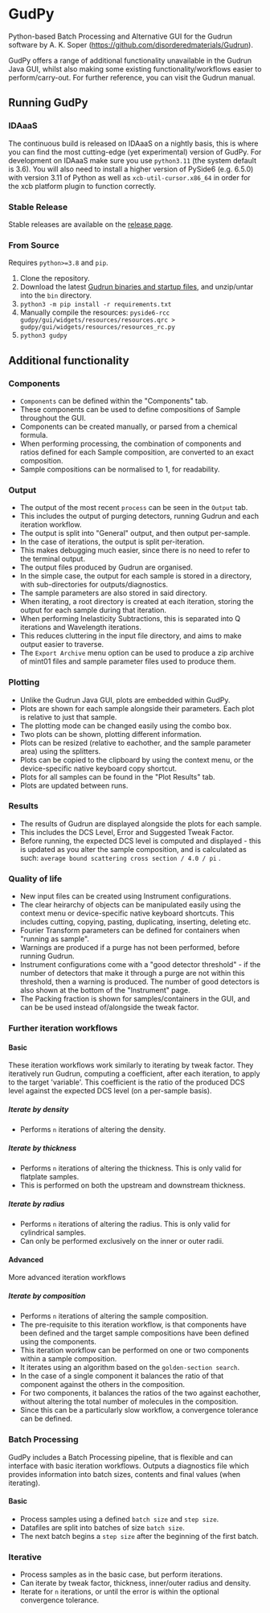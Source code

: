 # GudPy

Python-based Batch Processing and Alternative GUI for the Gudrun software by A. K. Soper (https://github.com/disorderedmaterials/Gudrun).

GudPy offers a range of additional functionality unavailable in the Gudrun Java GUI, whilst also making some existing functionality/workflows easier to perform/carry-out. For further reference, you can visit the Gudrun manual.

## Running GudPy
### IDAaaS
The continuous build is released on IDAaaS on a nightly basis, this is where you can find the most cutting-edge (yet experimental) version of GudPy.
For development on IDAaaS make sure you use `python3.11` (the system default is 3.6). You will also need to install a higher version of PySide6 (e.g. 6.5.0) with version 3.11 of Python as well as `xcb-util-cursor.x86_64` in order for the xcb platform plugin to function correctly.
### Stable Release
Stable releases are available on the [release page](https://github.com/disorderedmaterials/GudPy/releases).
### From Source
Requires `python>=3.8` and `pip`.
1. Clone the repository.
2. Download the latest [Gudrun binaries and startup files](https://github.com/disorderedmaterials/Gudrun/releases), and unzip/untar into the `bin` directory.
4. `python3 -m pip install -r requirements.txt`
5. Manually compile the resources: `pyside6-rcc gudpy/gui/widgets/resources/resources.qrc > gudpy/gui/widgets/resources/resources_rc.py`
6. `python3 gudpy`

## Additional functionality
### Components
- `Components` can be defined within the "Components" tab.
- These components can be used to define compositions of Sample throughout the GUI.
- Components can be created manually, or parsed from a chemical formula.
- When performing processing, the combination of components and ratios defined for each Sample composition, are converted to an exact composition.
- Sample compositions can be normalised to 1, for readability.
### Output
- The output of the most recent `process` can be seen in the `Output` tab.
- This includes the output of purging detectors, running Gudrun and each iteration workflow.
- The output is split into "General" output, and then output per-sample.
- In the case of iterations, the output is split per-iteration.
- This makes debugging much easier, since there is no need to refer to the terminal output.
- The output files produced by Gudrun are organised.
- In the simple case, the output for each sample is stored in a directory, with sub-directories for outputs/diagnostics.
- The sample parameters are also stored in said directory.
- When iterating, a root directory is created at each iteration, storing the output for each sample during that iteration.
- When performing Inelasticity Subtractions, this is separated into Q iterations and Wavelength iterations.
- This reduces cluttering in the input file directory, and aims to make output easier to traverse.
- The `Export Archive` menu option can be used to produce a zip archive of mint01 files and sample parameter files used to produce them.
### Plotting
- Unlike the Gudrun Java GUI, plots are embedded within GudPy.
- Plots are shown for each sample alongside their parameters. Each plot is relative to just that sample.
- The plotting mode can be changed easily using the combo box.
- Two plots can be shown, plotting different information.
- Plots can be resized (relative to eachother, and the sample parameter area) using the splitters.
- Plots can be copied to the clipboard by using the context menu, or the device-specific native keyboard copy shortcut.
- Plots for all samples can be found in the "Plot Results" tab.
- Plots are updated between runs.
### Results
- The results of Gudrun are displayed alongside the plots for each sample.
- This includes the DCS Level, Error and Suggested Tweak Factor.
- Before running, the expected DCS level is computed and displayed - this is updated as you alter the sample composition, and is calculated as such: `average bound scattering cross section / 4.0 / pi` .
### Quality of life
- New input files can be created using Instrument configurations.
- The clear heirarchy of objects can be manipulated easily using the context menu or device-specific native keyboard shortcuts. This includes cutting, copying, pasting, duplicating, inserting, deleting etc.
- Fourier Transform parameters can be defined for containers when "running as sample".
- Warnings are produced if a purge has not been performed, before running Gudrun.
- Instrument configurations come with a "good detector threshold" - if the number of detectors that make it through a purge are not within this threshold, then a warning is produced. The number of good detectors is also shown at the bottom of the "Instrument" page.
- The Packing fraction is shown for samples/containers in the GUI, and can be be used instead of/alongside the tweak factor.
### Further iteration workflows
#### Basic
These iteration workflows work similarly to iterating by tweak factor.
They iteratively run Gudrun, computing a coefficient, after each iteration, to apply to the target 'variable'.
This coefficient is the ratio of the produced DCS level against the expected DCS level (on a per-sample basis).
##### Iterate by density
- Performs `n` iterations of altering the density.
##### Iterate by thickness
 - Performs `n` iterations of altering the thickness. This is only valid for flatplate samples.
 - This is performed on both the upstream and downstream thickness.
##### Iterate by radius
 - Performs `n` iterations of altering the radius. This is only valid for cylindrical samples.
 - Can only be performed exclusively on the inner or outer radii.
#### Advanced
More advanced iteration workflows
##### Iterate by composition
 - Performs `n` iterations of altering the sample composition.
 - The pre-requisite to this iteration workflow, is that components have been defined and the target sample compositions have been defined using the components.
 - This iteration workflow can be performed on one or two components within a sample composition.
 - It iterates using an algorithm based on the `golden-section search`.
 - In the case of a single component it balances the ratio of that component against the others in the composition.
 - For two components, it balances the ratios of the two against eachother, without altering the total number of molecules in the composition.
 - Since this can be a particularly slow workflow, a convergence tolerance can be defined.
### Batch Processing
GudPy includes a Batch Processing pipeline, that is flexible and can interface with basic iteration workflows.
Outputs a diagnostics file which provides information into batch sizes, contents and final values (when iterating).
#### Basic
 - Process samples using a defined `batch size` and `step size`.
 - Datafiles are split into batches of size `batch size`.
 - The next batch begins a `step size` after the beginning of the first batch.
### Iterative
 - Process samples as in the basic case, but perform iterations.
 - Can iterate by tweak factor, thickness, inner/outer radius and density.
 - Iterate for `n` iterations, or until the error is within the optional convergence tolerance. 
